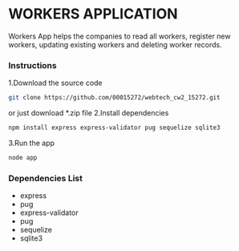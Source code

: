 # WORKERS APPLICATION

Workers App helps the companies to read all workers, register new workers, 
updating existing workers and deleting worker records.

### Instructions
1.Download the source code
```bash
git clone https://github.com/00015272/webtech_cw2_15272.git
```
or just download *.zip file
2.Install dependencies
```bash
npm install express express-validator pug sequelize sqlite3
```
3.Run the app
```bash
node app
```
### Dependencies List
- express
- pug 
- express-validator
- pug
- sequelize
- sqlite3
